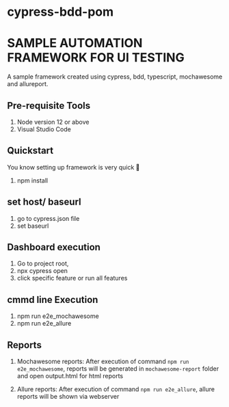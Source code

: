 # cypress-bdd-pom

# SAMPLE AUTOMATION FRAMEWORK FOR UI TESTING
A sample framework created using cypress, bdd, typescript, mochawesome and allureport.

## Pre-requisite Tools
1. Node version 12 or above
2. Visual Studio Code

## Quickstart
You know setting up framework is very quick 🚀
1. npm install

## set host/ baseurl
1. go to cypress.json file
2. set baseurl

## Dashboard execution
1. Go to project root, 
2. npx cypress open
3. click specific feature or run all features

## cmmd line Execution
1. npm run e2e_mochawesome
2. npm run e2e_allure  

## Reports
1. Mochawesome reports: 
After execution of command `npm run e2e_mochawesome`,  reports will be generated in `mochawesome-report` folder and open output.html for html reports
  
2. Allure reports: 
   After execution of command `npm run e2e_allure`, allure reports will be shown via webserver

